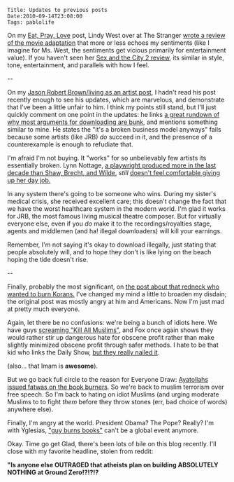     Title: Updates to previous posts
    Date:2010-09-14T23:08:00
    Tags: pablolife

On my [Eat, Pray, Love][1] post, Lindy West over at The Stranger
[wrote a review of the movie adaptation][2] that more or less echoes my sentiments
(like I imagine for Ms. West, the sentiments get vicious primarily for
entertainment value). If you haven't seen her [Sex and the City 2 review][3],
its similar in style, tone, entertainment, and parallels with how I feel.

--

<!-- more -->

On my [Jason Robert Brown/living as an artist post][4], I hadn't read his post
recently enough to see his updates, which are marvelous, and demonstrate that
I've been a little unfair to him. I think my points still stand, but I'll just
quickly comment on one point in the updates: he links [a great rundown of why
most arguments for downloading are bunk][5], and mentions something similar to
mine. He states the "it's a broken business model anyways" fails because some
artists (like JRB) _do_ succeed in it, and the presence of a counterexample is
enough to refudiate that.

I'm afraid I'm not buying. It "works" for so unbelievably few artists its
essentially broken. Lynn Nottage, [a playwright produced more in the last
decade than Shaw, Brecht, and Wilde][6], _still_ [doesn't feel comfortable
giving up her day job.][7]

In any system there's going to be someone who wins. During my sister's medical
crisis, she received excellent care; this doesn't change the fact that we have
the worst healthcare system in the modern world. I'm glad it works for JRB,
the most famous living musical theatre composer. But for virtually everyone
else, even if you _do_ make it to the recordings/royalties stage, agents and
middlemen (and ha! illegal downloaders) will kill your earnings.

Remember, I'm not saying it's okay to download illegally, just stating that
people absolutely will, and to hope they don't is like lying on the beach
hoping the tide doesn't rise.

--

Finally, probably the most significant, on [the post about that redneck who
wanted to burn Korans.][8] I've changed my mind a little to broaden my
disdain; the original post was mostly angry at him and Americans. Now I'm just
mad at pretty much everyone.

Again, let there be no confusions: we're being a bunch of idiots here. We have
guys [screaming "Kill All Muslims"][9], and Fox once again shows they would
rather stir up dangerous hate for obscene profit rather than make slightly
minimized obscene profit through safer methods. I hate to be that kid who
links the Daily Show,
[but they really nailed it](http://www.thedailyshow.com/watch/mon-september-13-2010/islamophobiapalooza).

(also... that Imam is **awesome**).

But we go back full circle to the reason for Everyone Draw: [Ayatollahs issued
fatwas on the book burners][10]. So we're back to muslim terrorism over free
speech. So I'm back to hating on idiot Muslims (and urging moderate Muslims to
to fight _them_ before they throw stones (err, bad choice of words) anywhere
else).

Finally, I'm angry at the world. President Obama? The Pope? Really? I'm with
Yglesias, ["guy burns books"][11] can't be a global event anymore.

Okay. Time go get Glad, there's been lots of bile on this blog recently. I'll
close with my favorite headline, stolen from reddit:

**"Is anyone else OUTRAGED that atheists plan on building ABSOLUTELY NOTHING
at Ground Zero!?!?!?**


   [1]: http://www.morepaul.com/2010/08/life-isnt-fair-and-eat-pray-love.html

   [2]: http://slog.thestranger.com/slog/archives/2010/09/14/pay-sit-barf

   [3]: http://www.thestranger.com/seattle/burkas-and-birkins/Content?oid=4132715

   [4]: http://www.morepaul.com/2010/08/making-living-being-artist.html

   [5]: http://www.digitalsociety.org/2010/07/jason-robert-brown-debates-rationalization-of-theft/

   [6]: http://www.thestranger.com/slog/archives/2010/01/12/what-audiences-want-to-watch&view=comments

   [7]: http://slog.thestranger.com/slog/archives/2010/06/23/arena-stage-in-washington-dc-puts-playwrights-on-the-payroll

   [8]: http://www.morepaul.com/2010/09/life-updatebook-burning.html

   [9]: http://www.youtube.com/watch?v=VoCAbieZj1w

   [10]: http://www.businessweek.com/news/2010-09-13/iran-ayatollahs-issue-fatwas-against-koran-burners.html

   [11]: http://yglesias.thinkprogress.org/2010/09/on-koran-burning/
